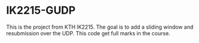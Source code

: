 # IK2215-GUDP
This is the project from KTH IK2215. The goal is to add a sliding window and resubmission over the UDP. This code get full marks in the course. 

